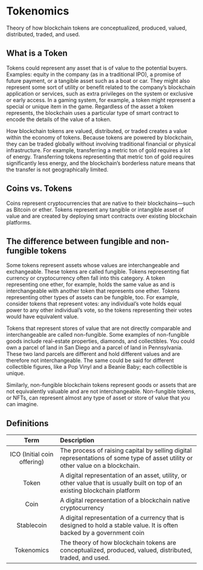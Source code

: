 # Tokenomics
Theory of how blockchain tokens are conceptualized, produced, valued, distributed, traded, and used. 

## What is a Token 
Tokens could represent any asset that is of value to the potential buyers.  Examples: equity in the company (as in a traditional IPO), a promise of future payment, or a tangible asset such as a boat or car.  They might also represent some sort of utility or benefit related to the company’s blockchain application or services, such as extra privileges on the system or exclusive or early access.  In a gaming system, for example, a token might represent a special or unique item in the game.  Regardless of the asset a token represents, the blockchain uses a particular type of smart contract to encode the details of the value of a token.  

How blockchain tokens are valued, distributed, or traded creates a value within the economy of tokens.  Because tokens are powered by blockchain, they can be traded globally without involving traditional financial or physical infrastructure.  For example, transferring a metric ton of gold requires a lot of energy.  Transferring tokens representing that metric ton of gold requires significantly less energy, and the blockchain’s borderless nature means that the transfer is not geographically limited.

## Coins vs. Tokens
Coins represent cryptocurrencies that are native to their blockchains—such as Bitcoin or ether.  Tokens represent any tangible or intangible asset of value and are created by deploying smart contracts over existing blockchain platforms.


## The difference between fungible and non-fungible tokens
Some tokens represent assets whose values are interchangeable and exchangeable.  These tokens are called fungible.  Tokens representing fiat currency or cryptocurrency often fall into this category.  A token representing one ether, for example, holds the same value as and is interchangeable with another token that represents one ether.  Tokens representing other types of assets can be fungible, too.  For example, consider tokens that represent votes: any individual’s vote holds equal power to any other individual’s vote, so the tokens representing their votes would have equivalent value.

Tokens that represent stores of value that are not directly comparable and interchangeable are called non-fungible.  Some examples of non-fungible goods include real-estate properties, diamonds, and collectibles.  You could own a parcel of land in San Diego and a parcel of land in Pennsylvania.  These two land parcels are different and hold different values and are therefore not interchangeable.  The same could be said for different collectible figures, like a Pop Vinyl and a Beanie Baby; each collectible is unique.

Similarly, non-fungible blockchain tokens represent goods or assets that are not equivalently valuable and are not interchangeable.  Non-fungible tokens, or NFTs, can represent almost any type of asset or store of value that you can imagine.


## Definitions 

| Term | Description |
| :---: | :----------- |
| ICO (Initial coin offering)| The process of raising capital by selling digital representations of some type of asset utility or other value on a blockchain. |
| Token | A digital representation of an asset, utility, or other value that is usually built on top of an existing blockchain platform |
| Coin | A digital representation of a blockchain native cryptocurrency |
| Stablecoin | A digital representation of a currency that is designed to hold a stable value.  It is often backed by a government coin |
| Tokenomics | The theory of how blockchain tokens are conceptualized, produced, valued, distributed, traded, and used. |


